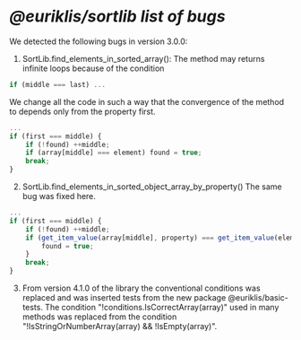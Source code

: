 # ***@euriklis/sortlib list of bugs***
We detected the following bugs in version 3.0.0: 
1. SortLib.find_elements_in_sorted_array():
The method may returns infinite loops because of the condition 
```js
if (middle === last) ...
```
We change all the code in such a way that the convergence of the method to depends only from the property first.

```js
...
if (first === middle) {
    if (!found) ++middle;
    if (array[middle] === element) found = true;
    break;
}
```


2. SortLib.find_elements_in_sorted_object_array_by_property()
The same bug was fixed here.

```js
...
if (first === middle) {
    if (!found) ++middle;
    if (get_item_value(array[middle], property) === get_item_value(element, property)) {
        found = true;
    }
    break;
}
```

3. From version 4.1.0 of the library the conventional conditions was replaced and was inserted tests from the new package @euriklis/basic-tests. The condition "!conditions.IsCorrectArray(array)" used in many methods was replaced from the condition "!IsStringOrNumberArray(array) && !IsEmpty(array)".